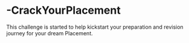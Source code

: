 # -CrackYourPlacement
 This challenge is started to help kickstart your preparation and revision journey for your dream Placement.
